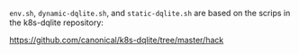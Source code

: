 `env.sh`, `dynamic-dqlite.sh`, and `static-dqlite.sh` are based on the scrips 
in the k8s-dqlite repository:

https://github.com/canonical/k8s-dqlite/tree/master/hack